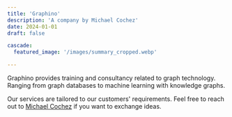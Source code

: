 ```yaml
---
title: 'Graphino'
description: 'A company by Michael Cochez'
date: 2024-01-01
draft: false

cascade:
  featured_image: '/images/summary_cropped.webp'

---
```



Graphino provides training and consultancy related to graph technology. Ranging from graph databases to machine learning with knowledge graphs.

Our services are tailored to our customers' requirements. Feel free to reach out to [Michael Cochez](https://www.cochez.nl) if you want to exchange ideas.

